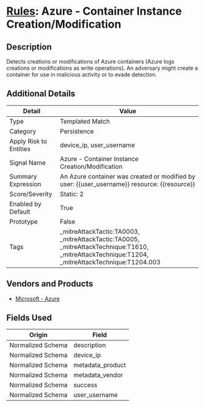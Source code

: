 # [Rules](README.md): Azure - Container Instance Creation/Modification

## Description
Detects creations or modifications of Azure containers (Azure logs creations or modifications as write operations). An adversary might create a container for use in malicious activity or to evade detection.

## Additional Details
|Detail|Value|
|----|----|
|Type|Templated Match|
|Category|Persistence|
|Apply Risk to Entities|device_ip, user_username|
|Signal Name|Azure - Container Instance Creation/Modification|
|Summary Expression|An Azure container was created or modified by user: {{user_username}} resource: {{resource}}|
|Score/Severity|Static: 2|
|Enabled by Default|True|
|Prototype|False|
|Tags|_mitreAttackTactic:TA0003, _mitreAttackTactic:TA0005, _mitreAttackTechnique:T1610, _mitreAttackTechnique:T1204, _mitreAttackTechnique:T1204.003|
## Vendors and Products
- [Microsoft - Azure](../products/a1225af5-e778-4068-a9a2-47da93d1ff24.md)


## Fields Used

|Origin|Field|
|----|----|
|Normalized Schema|description|
|Normalized Schema|device_ip|
|Normalized Schema|metadata_product|
|Normalized Schema|metadata_vendor|
|Normalized Schema|success|
|Normalized Schema|user_username|


